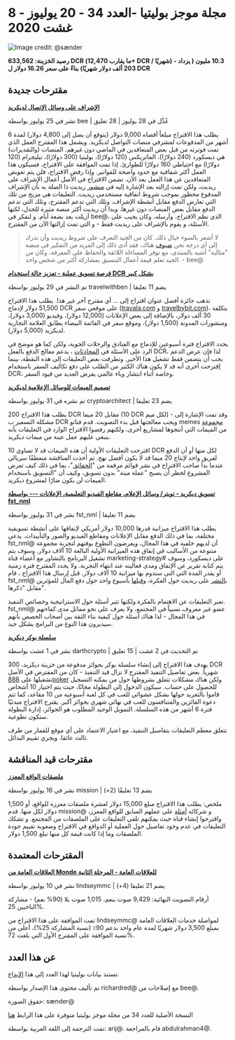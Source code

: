 # مجلة موجز بوليتيا -العدد 34 - 20 يوليوز - 8 غشت 2020

![Image credit: @sænder](../img/034-title.jpg)

**رصيد الخزينة: 633,562 DCR (ما يقارب 12,470+ DCR / شهريًا) - 10.3 مليون ( يزداد 203 ألف دولار شهريًا) بناءً على سعر 16.26 دولار ل DCR**

## مقترحات جديدة

**[الإشراف على وسائل الإتصال لديكريد](https://proposals.decred.org/proposals/32cba00)**

نشر في 25 يوليوز بواسطة bee | عُدِّل في 28 يوليوز | 28 تعليق

يطلب هذا الاقتراح مبلغاً أقصاه 9,000 دولار (يتوقع أن يصل إلى 4,800 دولار) لمدة 6 أشهر من المدفوعات لمشرفي منصات التواصل لديكريد. ويشمل هذا المقترح العمل الذي تمت فوترته من قبل بعض المتعاقدين في الماضي دون غيرهم. المنصات (والتقديرات) هي ديسكورد (240 دولارًا)، الماتريكس (120 دولارًا)، بوليتيا (300 دولارًا)، تيليجرام (120 دولارًا) مع احتياطي 160 دولارًا للطوارئ. إذا تمت الموافقة على الاقتراح، فسيكون هذا العمل أكثر شفافية مع حدود واضحة للفواتير. وإذا رفض الاقتراح، فلن يتم تعويض المتعاقدين عن هذا العمل بعد الآن. تضمن الاقتراح في الأصل أعمال الإشراف على ريديت، ولكن تمت إزالته بعد الإشارة إليه في [منشور](https://www.reddit.com/r/decred/comments/hxxd9s/moderation_of_decred_communications_politeia/) ريديت ذا الصلة به بأن الإشراف المدفوع محظور بموجب شروط اتفاقية مستخدمي ريديت. التعليقات هي مزيج من تلك التي تعارض الدفع مقابل أنشطة الإشراف، وتلك التي تدعم المقترح، وتلك التي تدعم الدفع مقابل بعض المنصات دون غيرها. وبدا أن ريديت أكثر منصة مثيرة للجدل، لكنها أزيلت بعد بضعة أيام. و لنفكر في bee@، الذي نظم الاقتراح، وأرسله، وكان يجيب على الأسئلة، و يقوم بالإشراف على ريديت فقط - و التي تمت إزالتها الآن من المقترح.

> لا أشعر بالسوء حيال ذلك. كان من الجيد التعرف على شروط ريديت وأن ندرك إلى أي درجة نحن [ضيوف](https://www.redditinc.com/policies/user-agreement) هناك، فقد أدى ذلك إلى المزيد من التفكير في منصة "مثالية" أشبه بالمنتدى، مع توفر المساءلة اللائقة والحفاظ على المعرفة، وكان من الجيد تعلم قيمة أعمال التنسيق بمشاركة أكثر من شخص واحد. - bee@

**[فرصة تسويق عملية - تعزيز حالة استخدام DCR بشكل كبير](https://proposals.decred.org/proposals/2dcbc3e)**

تم النشر في 29 يوليوز بواسطة travelwithben | يضم 11 تعليقا

تذهب جائزة أفضل عنوان اقتراح إلى … أي مقترح آخر غير هذا. يطلب هذا الاقتراح 51,500 دولار لإدماج DCR على موقعي سفر ([travala.com](https://www.travala.com/) و [travelbybit.com](https://travelbybit.com/))، بتكلفة 30 ألف دولار، بالإضافة إلى بعض الإعلانات (12,000 دولار)، وفيديو (3,000 دولار)، ومنشورات المدونة (1,500 دولار)، وموقع سفر في القائمة البيضاء يطابق العلامة التجارية لديكريد (5,000 دولار).

يحدد الاقتراح فترة أسبوعين للإدماج مع الفنادق والرحلات الجوية، ولكن كما هو موضح في الرد على الأسئلة في [المحادثات](https://matrix.to/#/!qYpAAClAYrHaUIGkLs:decred.org/$LFaTgEraOPCXQ0HMl0wM8aVmko-cBCToR76jNOgQfTg?via=decred.org&via=matrix.org&via=planetdecred.org) ، يدعم معالج الدفع بالفعل DCR، لذا فإن عرض الدعم يجب أن يتضمن فقط تشغيل هذا الأخير. وتطرقت بعض التعليقات إلى هذه النقطة، بينما إقترحت أخرى أنه قد لا يكون هناك الكثير من الطلب على دفع تكاليف السفر باستخدام DCR، وخاصة أثناء انتشار وباء عالمي يفرض العديد من قيود السفر.

**[تصميم الميمات للوسائل الإعلامية لديكريد](https://proposals.decred.org/proposals/4f81031)**

تم نشره في 31 يوليوز بواسطة cryptoarchitect | يضم 23 تعليقا

يطلب هذا الاقتراح 200 DCR مقابل 20 ميما (10 DCR لكل ميم) - وقد تمت الإشارة إلى مشكلة التسعير ب DCR ويجب معالجتها قبل بدء التصويت. قدم فنانو memes [مجموعة](https://ertekprojects.com/decredmemes/2020/08/04/portfolio-for-crytpohumorproject/) من الميمات التي أنتجوها لمشاريع أخرى، ولكنهم رفضوا الاقتراح الوارد في التعليقات بأنه ينبغي عليهم عمل عينة من ميمات ديكريد.

اقترحت التعليقات الأولية أن هذه الميمات قد لا تساوي 10 DCR لكل منها أو أن الدفع لفريق واحد لإنتاج 20 ميما قد لا يكون أفضل نهج. ثم أخذت المناقشة منعطفًا سريالي عندما بدأ صاحب الاقتراح في نشر قوائم مرقمة من "[الحقائق](https://proposals.decred.org/proposals/4f810317e07d134520faa6fd98a14b4c3e08c38227501558a90c1457c939ecd1/comments/15)"، بما في ذلك كيف تعرض المشروع لخطر أن يصبح "عملة ميتة" بدون تسويق، وكيف أن "التسويق باستخدام الميمات لن يكون ضارًا لمشروع ديكريد.

**[تسويق ديكريد - تويتر/ وسائل الإعلام، مقاطع الفيديو التعليمية، الإعلانات --- بواسطة fst_nml](https://proposals.decred.org/proposals/3372cfc)**

نشر في 31 يوليوز بواسطة fst\_nml | يضم 11 تعليقا

يطلب هذا الاقتراح ميزانية قدرها 10,000 دولار أمريكي لإنفاقها على أنشطة تسويقية مختلفة، بما في ذلك الدفع مقابل الإعلانات ومقاطع الفيديو والصور والتأييدات. يدعي fst\_nml@ أن لديهم خلفية في هذا المجال، ويعرضون التطوع بوقتهم لتجربة مجموعة متنوعة من الأساليب في إنفاق هذه الميزانية الأولية البالغة 10 آلاف دولار. وسوف يتم تشغيل البرنامج بالتشاور مع أعضاء قناة marketing-strategy# على ديسكورد، وسوف يتم كتابة تقرير عن الإنفاق ومدى فعاليته عند انتهاء التجربة. ولا يحدد المقترح فترة زمنية أو يقدر المدة التي التي ستدوم بها ميزانية 10 آلاف دولار. قبل إرسال هذا الاقتراح ، قام fst\_nml@ [بالنشر](https://www.reddit.com/r/decred/comments/hzo3yu/creating_a_decred_marketing_workgroup/) على ريديت حول الفكرة، و[قبلها](https://www.reddit.com/r/decred/comments/hw3atn/ideas_for_growing_the_decred_userbase/)  بأسبوع واحد حول دفع المال للمؤثرين مقابل "ذكرها".

تعبر التعليقات عن الاهتمام بالفكرة ولكنها تثير أسئلة حول الاستراتيجية وخصائص التنفيذ. fst\_nml@ عضو غير معروف نسبياً في المجتمع، ولا يعرف على نحو مماثل مدى كفاءتهم في هذا المجال - لذا هناك أسئلة حول كيفية بناء الثقة بين أصحاب الحصص بأنهم سيديرون هذا النوع من البرامج بشكل جيد.

**[سلسلة بوكر ديكريد](https://proposals.decred.org/proposals/7a67ed5)**

نشر في 1 غشت بواسطة darthcrypto | تم التحديث في 2 غشت | 15 تعليق

يهدف هذا الاقتراح إلى إنشاء سلسلة بوكر بجوائز مدفوعة من خزينة ديكريد، 300 DCR شهرياً. بعض تفاصيل التنفيذ المقترح لا تزال قيد التنفيذ - كان من المفترض في الأصل تشغيلها على [888poker](https://www.888poker.com/) ولكن هناك مشكلات تتعلق بشروطها حول من يمكنه التسجيل للحصول على حساب. سيكون الدخول إلى البطولة مجانًا، حيث يتم اختيار 10 أشخاص قاموا بالتغريد حولها بشكل عشوائي للعب في كل لعبة أسبوعية من 10 مقاعد، كما تتم دعوة الفائزين والمتنافسون للعب في نهائي شهري بجوائز أكبر. يقترح الاقتراح مبدئيًا فترة 6 أشهر من هذه السلسلة. التمويل الوحيد المطلوب هو الجوائز، إدارة البطولة ستكون تطوعية.

تتعلق معظم التعليقات بتفاصيل التنفيذ، مع اعتبار الاعتماد على أي موقع للقمار من طرف ثالث عائقا. ويجري تقييم البدائل.

## مقترحات قيد المناقشة

**[ملصقات الواقع المعزز](https://proposals.decred.org/proposals/dedf452074752d7e29304a0566643feb26d1d130596e04c613e15de113ac2d08)**

نشر في 16 يوليوز بواسطة mission | يضم 13 تعليقًا (2+)

ملخص: يطلب هذا الاقتراح مبلغ 15,000 دولار لعشرة ملصقات معززة للواقع، أو 1,500 دولار لكل منها. قدم mission@ و شركائه [أمثلة](http://www.users.pjwstk.edu.pl/~s2946/decred.pdf)  على عملهم السابق للواقع المعزز، واقترحوا إنشاء قناة حيث يمكنهم تلقي التعليقات على الملصقات من المجتمع. و تشكك التعليقات  في عدم وجود تفاصيل حول العملية أو الدوافع في الاقتراح وصعوبة تقييم جودة الملصقات وما إذا كانت قيمة كل منها تبلغ 1,500 دولار. 

## المقترحات المعتمدة

**[العلاقات العامة من Monde للعلاقات العامة - المرحلة الثانية](https://proposals.decred.org/proposals/c81926b1958e54b2f294085da4ab03e9a63223f8ccd32e74a43493bf62de6185)**

نشر في 10 يوليوز بواسطة lindseymmc | يضم 21 تعليقا (4+)

أرقام التصويت النهائية: 9,429 صوت بنعم، 1,015 صوت بلا (90% نعم) - مشاركة الناخبين 25%.

تمت الموافقة على هذا الاقتراح من lindseymmc@ لمواصلة خدمات العلاقات العامة بمبلغ 3,500 دولار شهريًا لمدة عام واحد بدعم 90٪ (نسبة المشاركة 25%)، أعلى من نسبة الموافقة على المقترح الأول التي بلغت 72%.

## عن هذا العدد

تستند بيانات بوليتيا لهذا العدد إلى هذا [الإيداع](https://github.com/decred-proposals/mainnet/commit/4cd50a36818324d34991a8cb115a337543d82c58).

تم تأليف محتوى هذا الإصدار بواسطة richardred@ مع إصلاحات من bee@.

حقوق الصورة: sænder@

النسخة الأصلية للعدد 34 من مجلة موجز بوليتيا متوفرة على هذا الرابط [هنا](https://blockcommons.red/politeia-digest/issue034/)

تمت الترجمة إلى اللغة العربية بواسطة: arij@. قام بالمراجعة abdulrahman4@.
